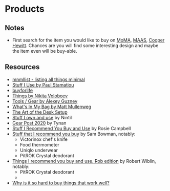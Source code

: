 # Products

## Notes

- First search for the item you would like to buy on [MoMA](https://www.moma.org/collection/?=undefined&page=&direction=), [MAAS](https://collection.maas.museum/search?q=radio), [Cooper Hewitt](https://collection.cooperhewitt.org/). Chances are you will find some interesting design and maybe the item even will be buy-able.

## Resources

- [mnmllist - listing all things minimal](https://mnmll.ist/)
- [Stuff I Use by Paul Stamatiou](https://paulstamatiou.com/stuff-i-use)
- [buyforlife](https://www.buyforlife.com/)
- [Things by Nikita Voloboev](https://wiki.nikitavoloboev.xyz/sharing/things)
- [Tools / Gear by Alexey Guzney](https://guzey.com/tools-gear/)
- [What's In My Bag by Matt Mullenweg](https://ma.tt/category/in-my-bag/)
- [The Art of the Desk Setup](https://www.arun.is/blog/desk-setup/)
- [Stuff I own and use](https://nintil.com/1-stuff-i-own-and-use) by Nintil
- [Gear Post 2020](https://tynan.com/gear2020/) by Tynan
- [Stuff I Recommend You Buy and Use](https://www.rosiecampbell.me/stuff-i-recommend-you-buy-and-use/) by Rosie Campbell
- [Stuff that I recommend you buy](https://s8mb.medium.com/stuff-that-i-recommend-you-buy-747d7a3bd51e) by Sam Bowman, notably:
  - Victorinox chef's knife
  - Food thermometer
  - Uniqlo underwear
  - PitROK Crystal deodorant
- [Things I recommend you buy and use, Rob edition](https://medium.com/@robertwiblin/things-i-recommend-you-buy-and-use-rob-edition-1d7b2ce27d68) by Robert Wiblin, notably:
  - PitROK Crystal deodorant
  - 
- [Why is it so hard to buy things that work well?](https://danluu.com/nothing-works/)

